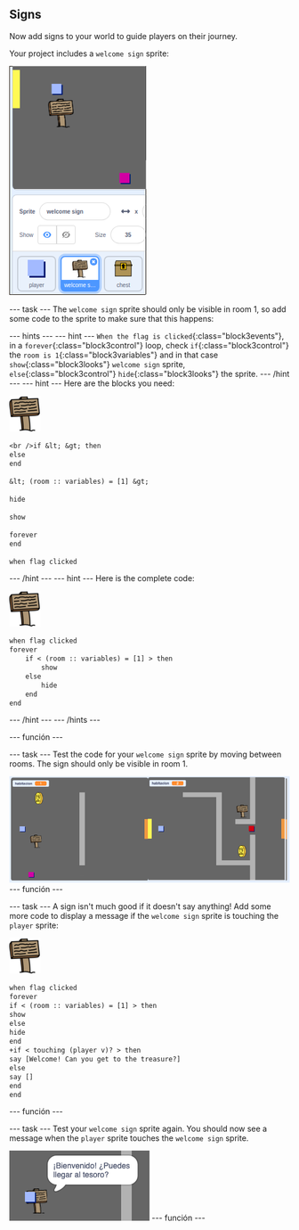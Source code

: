 ## Signs

Now add signs to your world to guide players on their journey.

Your project includes a `welcome sign` sprite:

![captura de pantalla](images/world-sign.png)

\--- task \--- The `welcome sign` sprite should only be visible in room 1, so add some code to the sprite to make sure that this happens:

\--- hints \--- \--- hint \--- `When the flag is clicked`{:class="block3events"}, in a `forever`{:class="block3control"} loop, check `if`{:class="block3control"} the `room is 1`{:class="block3variables"} and in that case `show`{:class="block3looks"} `welcome sign` sprite, `else`{:class="block3control"} `hide`{:class="block3looks"} the sprite. \--- /hint \--- \--- hint \--- Here are the blocks you need:

![sign](images/sign.png)

```blocks3
<br />if &lt; &gt; then
else
end

&lt; (room :: variables) = [1] &gt;

hide

show

forever
end

when flag clicked

```

\--- /hint \--- \--- hint \--- Here is the complete code:

![sign](images/sign.png)

```blocks3
when flag clicked
forever
    if < (room :: variables) = [1] > then
        show
    else
        hide
    end
end
```

\--- /hint \--- \--- /hints \---

\--- función \---

\--- task \--- Test the code for your `welcome sign` sprite by moving between rooms. The sign should only be visible in room 1.

![captura de pantalla](images/world-sign-test.png) \--- función \---

\--- task \--- A sign isn't much good if it doesn't say anything! Add some more code to display a message if the `welcome sign` sprite is touching the `player` sprite:

![sign](images/sign.png)

```blocks3
when flag clicked
forever
if < (room :: variables) = [1] > then
show
else
hide
end
+if < touching (player v)? > then
say [Welcome! Can you get to the treasure?]
else
say []
end
end
```

\--- función \---

\--- task \--- Test your `welcome sign` sprite again. You should now see a message when the `player` sprite touches the `welcome sign` sprite.

![captura de pantalla](images/world-sign-test2.png) \--- función \---